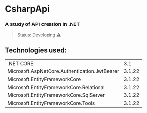 # CsharpApi
### A study of API creation in .NET

> Status: Developing ⚠️

## Technologies used:

<table>

  <tr>
    <td>.NET CORE</td>
    <td>3.1</td>    
  </tr>
  <tr>
  <td>Microsoft.AspNetCore.Authentication.JwtBearer</td>
  <td>3.1.22</td>
  </tr>
  <tr>
  <td>Microsoft.EntityFrameworkCore</td>
  <td>3.1.22</td>
  </tr>
  <tr>
  <td>Microsoft.EntityFrameworkCore.Relational</td>
  <td>3.1.22</td>
  </tr>
  <tr>
  <td>Microsoft.EntityFrameworkCore.SqlServer</td>
  <td>3.1.22</td>
  </tr>
  <tr>
  <td>Microsoft.EntityFrameworkCore.Tools</td>
  <td>3.1.22</td>
  </tr>  
</table>
